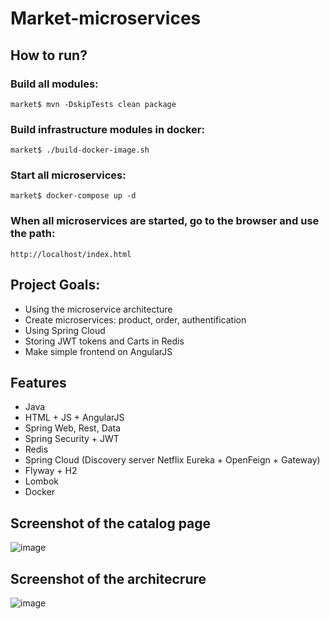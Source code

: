 # Market-microservices

## How to run?

### Build all modules:

`market$ mvn -DskipTests clean package`

### Build infrastructure modules in docker:

`market$ ./build-docker-image.sh`

### Start all microservices:

`market$ docker-compose up -d`

### When all microservices are started, go to the browser and use the path:
  `http://localhost/index.html`

## Project Goals:
- Using the microservice architecture
- Сreate microservices: product, order, authentification
- Using Spring Cloud
- Storing JWT tokens and Carts in Redis
- Make simple frontend on AngularJS

## Features
- Java
- HTML + JS + AngularJS
- Spring Web, Rest, Data
- Spring Security + JWT
- Redis
- Spring Cloud (Discovery server Netflix Eureka + OpenFeign + Gateway)
- Flyway + H2
- Lombok
- Docker

## Screenshot of the catalog page
![image](https://user-images.githubusercontent.com/51756264/166443339-82b87680-293c-4cab-ab24-6f6bdb6ae27d.png)


## Screenshot of the architecrure
![image](https://user-images.githubusercontent.com/51756264/120798356-e9271500-c545-11eb-98f2-7f184b1759c9.png)
